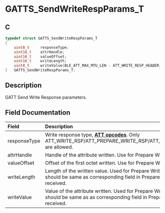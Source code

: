# GATTS_SendWriteRespParams_T

## C

```c
typedef struct GATTS_SendWriteRespParams_T
{
    uint8_t     responseType;
    uint16_t    attrHandle;
    uint16_t    valueOffset;
    uint16_t    writeLength;
    uint8_t     writeValue[BLE_ATT_MAX_MTU_LEN - ATT_WRITE_RESP_HEADER_SIZE];
}   GATTS_SendWriteRespParams_T;
```

## Description

GATT Send Write Response parameters.


## Field Documentation

|Field|Description|
|:---|:---|
|responseType|Write response type, **[ATT opcodes](GUID-0B817A0F-1AA2-42B6-B93A-41A883437B34.md)**. Only ATT_WRITE_RSP/ATT_PREPARE_WRITE_RSP/ATT_EXECUTE_WRITE_RSP are allowed.|
|attrHandle|Handle of the attribute written. Use for Prepare Write Response only.|
|valueOffset|Offset of the first octet written. Use for Prepare Write Response only.|
|writeLength|Length of the written value. Used for Prepare Write Response only and should be same as corresponding field in Prepare Write request received.|
|writeValue|Value of the attribute written. Used for Prepare Write Response only and should be same as as corresponding field in Prepare Write request received.|
